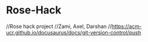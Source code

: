 # Rose-Hack

//Rose hack project
//Zami, Axel, Darshan
//https://acm-ucr.github.io/docusaurus/docs/git-version-control/push
